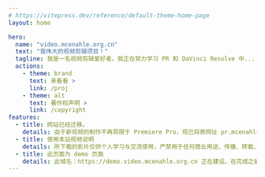 ```yaml
---
# https://vitepress.dev/reference/default-theme-home-page
layout: home

hero:
  name: "video.mcenahle.org.cn"
  text: "我伟大的视频剪辑项目！"
  tagline: 我是一名视频剪辑爱好者。我正在努力学习 PR 和 DaVinci Resolve 中...
  actions:
    - theme: brand
      text: 来看看 >
      link: /proj
    - theme: alt
      text: 著作权声明 >
      link: /copyright
features:
  - title: 网站已经迁移。
    details: 由于新视频的制作不再局限于 Premiere Pro，现已将原网址 pr.mcenahle.org.cn 正式更改为 video.mcenahle.org.cn。
  - title: 使用本站视频说明
    details: 所下载的影片仅供个人学习与交流使用，严禁用于任何商业用途、传播、转载、修改或其他未经授权的用途。继续浏览本站，则视为你已经阅读并同意上述说明。
  - title: 此页面为 demo 页面
    details: 此域名：https://demo.video.mcenahle.org.cn 正在建设。在完成之前，https://video.mcenahle.org.cn 为正式页面。
---
```


